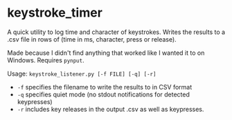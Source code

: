 # keystroke_timer
A quick utility to log time and character of keystrokes. Writes the results to a .csv file in rows of (time in ms, character, press or release).

Made because I didn't find anything that worked like I wanted it to on Windows. Requires ```pynput```.

Usage: ```keystroke_listener.py [-f FILE] [-q] [-r]```
* ```-f``` specifies the filename to write the results to in CSV format
* ```-q``` specifies quiet mode (no stdout notifications for detected keypresses)
* ```-r``` includes key releases in the output .csv as well as keypresses.





